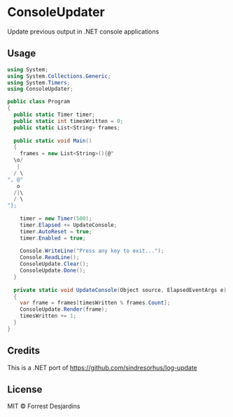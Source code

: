 # ConsoleUpdater

Update previous output in .NET console applications

## Usage

```c#
using System;
using System.Collections.Generic;
using System.Timers;
using ConsoleUpdater;

public class Program
{
  public static Timer timer;
  public static int timesWritten = 0;
  public static List<String> frames;
  
  public static void Main()
  {
    frames = new List<String>(){@"
  \o/
   |
  / \
", @"
   o
  /|\
  / \
"};
    
    timer = new Timer(500);
    timer.Elapsed += UpdateConsole;
    timer.AutoReset = true;
    timer.Enabled = true;
    
    Console.WriteLine("Press any key to exit...");
    Console.ReadLine();
    ConsoleUpdate.Clear();
    ConsoleUpdate.Done();
  }
  
  private static void UpdateConsole(Object source, ElapsedEventArgs e)
  {
    var frame = frames[timesWritten % frames.Count];
    ConsoleUpdate.Render(frame);
    timesWritten += 1;
  }
}
```

## Credits

This is a .NET port of https://github.com/sindresorhus/log-update

## License

MIT © Forrest Desjardins
